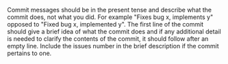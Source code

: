 Commit messages should be in the present tense and describe what the commit does, not what you did. For example "Fixes bug x, implements y" opposed to "Fixed bug x, implemented y". The first line of the commit should give a brief idea of what the commit does and if any additional detail is needed to clarify the contents of the commit, it should follow after an empty line. Include the issues number in the brief description if the commit pertains to one.

